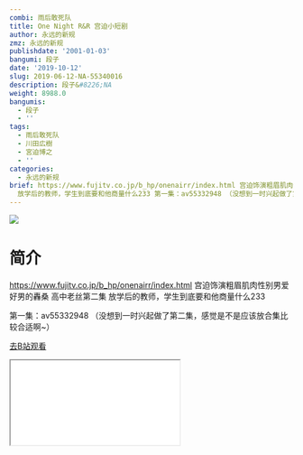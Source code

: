 ```yaml
---
combi: 雨后敢死队
title: One Night R&R 宫迫小短剧
author: 永远的新规
zmz: 永远的新规
publishdate: '2001-01-03'
bangumi: 段子
date: '2019-10-12'
slug: 2019-06-12-NA-55340016
description: 段子&#8226;NA
weight: 8988.0
bangumis:
  - 段子
  - ''
tags:
  - 雨后敢死队
  - 川田広樹
  - 宮迫博之
  - ''
categories:
  - 永远的新规
brief: https://www.fujitv.co.jp/b_hp/onenairr/index.html 宫迫饰演粗眉肌肉性别男爱好男的轟桑 高中老丝第二集
  放学后的教师，学生到底要和他商量什么233 第一集：av55332948 （没想到一时兴起做了第二集，感觉是不是应该放合集比较合适啊~）
---
```

![](https://raw.githubusercontent.com/tcgriffith/owaraisite/master/static/tmpimg/9a632268feaeee92c47d93a17c68c39c1c60c0de.jpg.480.jpg)
# 简介  
https://www.fujitv.co.jp/b_hp/onenairr/index.html
宫迫饰演粗眉肌肉性别男爱好男的轟桑 高中老丝第二集
放学后的教师，学生到底要和他商量什么233

第一集：av55332948
（没想到一时兴起做了第二集，感觉是不是应该放合集比较合适啊~）  

[去B站观看](https://www.bilibili.com/video/av55340016/)
<div class ="resp-container"><iframe class="testiframe" src="//player.bilibili.com/player.html?aid=55340016"", scrolling="no", allowfullscreen="true" > </iframe></div> 
